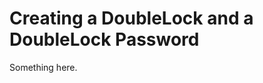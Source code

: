 [title]: # (Creating a DoubleLock and a DoubleLock Password)
[tags]: # (XXX)
[priority]: # (3629)
# Creating a DoubleLock and a DoubleLock Password
Something here.
